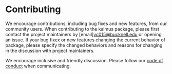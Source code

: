 # Contributing
We encourage contributions, including bug fixes and new features, from our community users. When contributing to the kalmus package, please first contact the project maintainers by [email]<yc015@bucknell.edu> or opening an issue. If your bug fixex or new features changing the current behavior of package, please specify the changed behaviors and reasons for changing in the discussion with project maintainers. 

We encourage inclusive and friendly discussion. Please follow our [code of conduct](CODE_OF_CONDUCT.md) when communicating. 
